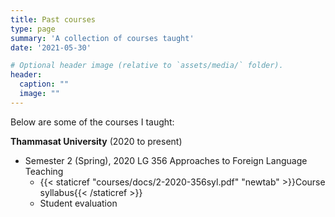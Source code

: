 ```yaml
---
title: Past courses
type: page
summary: 'A collection of courses taught'
date: '2021-05-30'

# Optional header image (relative to `assets/media/` folder).
header:
  caption: ""
  image: ""
---
```


Below are some of the courses I taught:

**Thammasat University** (2020 to present)

- Semester 2 (Spring), 2020 LG 356 Approaches to Foreign Language Teaching
  - {{< staticref "courses/docs/2-2020-356syl.pdf" "newtab" >}}Course syllabus{{< /staticref >}} 
  - Student evaluation
